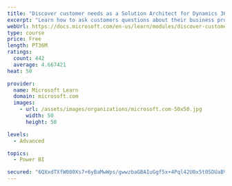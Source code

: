 ```yaml
---
title: "Discover customer needs as a Solution Architect for Dynamics 365 and Power Platform"
excerpt: "Learn how to ask customers questions about their business processes and feature requirements to create a viable solution."
webUrl: https://docs.microsoft.com/en-us/learn/modules/discover-customer-needs/
type: course
price: Free
length: PT36M
ratings:
  count: 442
  average: 4.667421
heat: 50

provider:
  name: Microsoft Learn
  domain: microsoft.com
  images:
    - url: /assets/images/organizations/microsoft.com-50x50.jpg
      width: 50
      height: 50

levels:
  - Advanced

topics:
  - Power BI

secured: "6QXxdTXfW080Xs7+6yBaMwWps/gwwzbaGBAIuGgf5x+4Pql42U0x5t05DUaBV/na+gtsb6H9yuYhX0Rrn73Yw/yfAA31W2oi4iIoO4TAAv8sPWMOLjIneD+7fa3as0ZW2B5YepJYQJiB69YMITWkECHSsKf/KMkEFW1rlGu9s7QY93JIks44zy5k06qtQa1HteJYINFXftiPNxr0qV4000Sl8Jg1bCR9i+m3H7hSOSbUu3B5rb/79y1JV01LVIa2fXvMgPICPqxP2IWvFBzGBkwdWXGaJCfSbveTfBaryqGKYQbk630JJWyODsymhQKsIsDrGbvnlIRgvemwsuQPq1GGo0p/mHiu6MhEj/XfwS4Xj3oPH2A8abLLJjxk+VJ5np1CFgAc1DR+zXoPG6hJNEzSXE5I3R+bV6d3fvZ6z9s=;2xiHn9Uf7M2bFlqdXA6xwA=="
---
```


